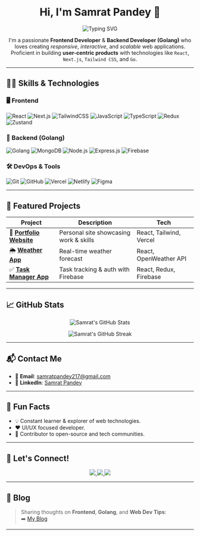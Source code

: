 <h1 align="center">Hi, I'm Samrat Pandey 👋</h1>

<p align="center">
  <img src="https://readme-typing-svg.herokuapp.com?font=Fira+Code&size=24&pause=1000&color=00BFFF&center=true&vCenter=true&width=435&lines=Frontend+Developer+%F0%9F%96%A5%EF%B8%8F;Golang+Backend+Developer+%F0%9F%9A%80;React+%2F+Next.js+Specialist;UI%2FUX+Design+Enthusiast;Open+Source+Contributor" alt="Typing SVG" />
</p>

<p align="center">
  I'm a passionate <strong>Frontend Developer</strong> & <strong>Backend Developer (Golang)</strong> who loves creating <em>responsive</em>, <em>interactive</em>, and <em>scalable</em> web applications.<br/>
  Proficient in building <strong>user-centric products</strong> with technologies like <code>React</code>, <code>Next.js</code>, <code>Tailwind CSS</code>, and <code>Go</code>.
</p>

---

## 🧑‍💻 Skills & Technologies

### 🖥️ Frontend
![React](https://img.shields.io/badge/React-20232A?style=for-the-badge&logo=react&logoColor=61DAFB)
![Next.js](https://img.shields.io/badge/Next.js-000000?style=for-the-badge&logo=nextdotjs&logoColor=white)
![TailwindCSS](https://img.shields.io/badge/Tailwind_CSS-38bdf8?style=for-the-badge&logo=tailwind-css&logoColor=white)
![JavaScript](https://img.shields.io/badge/JavaScript-F7DF1E?style=for-the-badge&logo=javascript&logoColor=black)
![TypeScript](https://img.shields.io/badge/TypeScript-007ACC?style=for-the-badge&logo=typescript&logoColor=white)
![Redux](https://img.shields.io/badge/Redux-593d88?style=for-the-badge&logo=redux&logoColor=white)
![Zustand](https://img.shields.io/badge/Zustand-black?style=for-the-badge&logo=Zustand&logoColor=white)

### 🔧 Backend (Golang)
![Golang](https://img.shields.io/badge/Go-00ADD8?style=for-the-badge&logo=go&logoColor=white)
![MongoDB](https://img.shields.io/badge/MongoDB-4ea94b?style=for-the-badge&logo=mongodb&logoColor=white)
![Node.js](https://img.shields.io/badge/Node.js-339933?style=for-the-badge&logo=nodedotjs&logoColor=white)
![Express.js](https://img.shields.io/badge/Express.js-404D59?style=for-the-badge)
![Firebase](https://img.shields.io/badge/Firebase-ffca28?style=for-the-badge&logo=firebase&logoColor=black)

### 🛠 DevOps & Tools
![Git](https://img.shields.io/badge/Git-F05032?style=for-the-badge&logo=git&logoColor=white)
![GitHub](https://img.shields.io/badge/GitHub-181717?style=for-the-badge&logo=github)
![Vercel](https://img.shields.io/badge/Vercel-000000?style=for-the-badge&logo=vercel&logoColor=white)
![Netlify](https://img.shields.io/badge/Netlify-00C7B7?style=for-the-badge&logo=netlify&logoColor=white)
![Figma](https://img.shields.io/badge/Figma-F24E1E?style=for-the-badge&logo=figma&logoColor=white)

---

## 🚀 Featured Projects

| Project | Description | Tech |
|--------|-------------|------|
| 🔗 [**Portfolio Website**](https://github.com/samrat-rock/portfolio) | Personal site showcasing work & skills | React, Tailwind, Vercel |
| 🌦️ [**Weather App**](https://github.com/samrat-rock/weather-app) | Real-time weather forecast | React, OpenWeather API |
| ✅ [**Task Manager App**](https://github.com/samrat-rock/task-manager) | Task tracking & auth with Firebase | React, Redux, Firebase |

---

## 📈 GitHub Stats

<p align="center">
  <img src="https://github-readme-stats.vercel.app/api?username=samrat-rock&show_icons=true&theme=radical&hide=prs&count_private=true" alt="Samrat's GitHub Stats"/>
</p>

<p align="center">
  <img src="https://github-readme-streak-stats.herokuapp.com/?user=samrat-rock&theme=radical" alt="Samrat's GitHub Streak"/>
</p>

---

## 📬 Contact Me

- 📧 **Email**: samratpandey217@gmail.com  
- 💼 **LinkedIn**: [Samrat Pandey](https://www.linkedin.com/in/samrat-pandey)  


---

## 🎨 Fun Facts

- 💡 Constant learner & explorer of web technologies.
- ❤️ UI/UX focused developer.
- 🤝 Contributor to open-source and tech communities.

---

## 🔗 Let's Connect!

<p align="center">
  <a href="https://www.linkedin.com/in/samrat-pandey">
    <img src="https://img.shields.io/badge/LinkedIn-%230077B5?style=for-the-badge&logo=linkedin&logoColor=white" />
  </a>
  <a href="https://twitter.com/yourusername">
    <img src="https://img.shields.io/badge/Twitter-%231DA1F2?style=for-the-badge&logo=twitter&logoColor=white" />
  </a>
  <a href="https://github.com/samrat-rock">
    <img src="https://img.shields.io/badge/GitHub-%23121011?style=for-the-badge&logo=github&logoColor=white" />
  </a>
</p>

---

## 📝 Blog

> Sharing thoughts on **Frontend**, **Golang**, and **Web Dev Tips**:  
➡️ [My Blog](https://www.yourblog.com)

---
